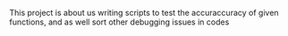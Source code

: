 This project is about us writing scripts to test the accuraccuracy of given functions, and as well sort other debugging issues in codes
